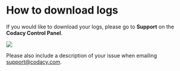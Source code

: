 # How to download logs

If you would like to download your logs, please go to **Support** on the **Codacy Control Panel**.

![](/images/image-0.gif)

Please also include a description of your issue when emailing <support@codacy.com>.
